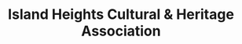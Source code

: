 ---
layout: repo
title: "Island Heights Cultural & Heritage Association"
id: 12707
permalink: repos/12707/
---